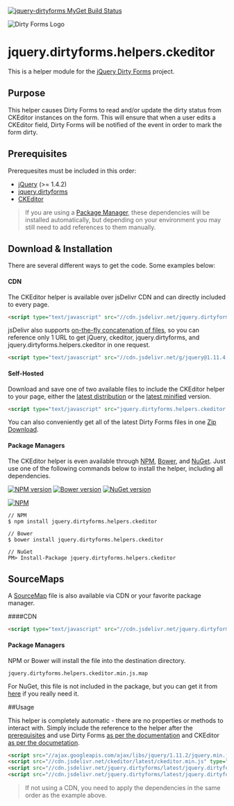 [![jquery-dirtyforms MyGet Build Status](https://www.myget.org/BuildSource/Badge/jquery-dirtyforms?identifier=193d9dab-a526-484e-8062-9a960322f246)](https://www.myget.org/)

![Dirty Forms Logo](https://raw.githubusercontent.com/snikch/jquery.dirtyforms/master/branding/dirty-forms-logo.png)

# jquery.dirtyforms.helpers.ckeditor

This is a helper module for the [jQuery Dirty Forms](https://github.com/snikch/jquery.dirtyforms) project.

## Purpose

This helper causes Dirty Forms to read and/or update the dirty status from CKEditor instances on the form. This will ensure that when a user edits a CKEditor field, Dirty Forms will be notified of the event in order to mark the form dirty.

## Prerequisites

Prerequesites must be included in this order:

- [jQuery](http://jquery.com) (>= 1.4.2)
- [jquery.dirtyforms](https://github.com/snikch/jquery.dirtyforms)
- [CKEditor](http://ckeditor.com/download)

> If you are using a [Package Manager](#package-managers), these dependencies will be installed automatically, but depending on your environment you may still need to add references to them manually.

## Download & Installation
There are several different ways to get the code. Some examples below:

#### CDN
The CKEditor helper is available over jsDelivr CDN and can directly included to every page.
```HTML
<script type="text/javascript" src="//cdn.jsdelivr.net/jquery.dirtyforms/latest/jquery.dirtyforms.helpers.ckeditor.min.js"></script>
```

jsDelivr also supports [on-the-fly concatenation of files](https://github.com/jsdelivr/jsdelivr#load-multiple-files-with-single-http-request), so you can reference only 1 URL to get jQuery, ckeditor, jquery.dirtyforms, and jquery.dirtyforms.helpers.ckeditor in one request.
```HTML
<script type="text/javascript" src="//cdn.jsdelivr.net/g/jquery@1.11.4,ckeditor(ckeditor.js),jquery.dirtyforms(jquery.dirtyforms.min.js+jquery.dirtyforms.helpers.ckeditor.min.js)"></script>
```

#### Self-Hosted
Download and save one of two available files to include the CKEditor helper to your page, either the [latest distribution](https://raw.githubusercontent.com/NightOwl888/jquery.dirtyforms.helpers.ckeditor.dist/master/jquery.dirtyforms.helpers.ckeditor.js) or the [latest minified](https://raw.githubusercontent.com/NightOwl888/jquery.dirtyforms.helpers.ckeditor.dist/master/jquery.dirtyforms.helpers.ckeditor.min.js) version.
```HTML
<script type="text/javascript" src="jquery.dirtyforms.helpers.ckeditor.min.js"></script>
```

You can also conveniently get all of the latest Dirty Forms files in one [Zip Download](https://github.com/NightOwl888/jquery.dirtyforms.dist/archive/master.zip).

#### Package Managers
The CKEditor helper is even available through [NPM](http://npmjs.org), [Bower](http://bower.io), and [NuGet](https://www.nuget.org/). Just use one of the following commands below to install the helper, including all dependencies.

[![NPM version](https://badge.fury.io/js/jquery.dirtyforms.helpers.ckeditor.svg)](http://www.npmjs.org/package/jquery.dirtyforms.helpers.ckeditor)
[![Bower version](https://badge.fury.io/bo/jquery.dirtyforms.helpers.ckeditor.svg)](http://bower.io/search/?q=jquery.dirtyforms.helpers.ckeditor)
[![NuGet version](https://badge.fury.io/nu/jquery.dirtyforms.helpers.ckeditor.svg)](https://www.nuget.org/packages/jquery.dirtyforms.helpers.ckeditor/)

[![NPM](https://nodei.co/npm/jquery.dirtyforms.helpers.ckeditor.png?compact=true)](https://nodei.co/npm/jquery.dirtyforms.helpers.ckeditor/)
```
// NPM
$ npm install jquery.dirtyforms.helpers.ckeditor

// Bower
$ bower install jquery.dirtyforms.helpers.ckeditor

// NuGet
PM> Install-Package jquery.dirtyforms.helpers.ckeditor
```

## SourceMaps

A [SourceMap](https://docs.google.com/document/d/1U1RGAehQwRypUTovF1KRlpiOFze0b-_2gc6fAH0KY0k/edit?hl=en_US&pli=1&pli=1) file is also available via CDN or your favorite package manager.

####CDN

```HTML
<script type="text/javascript" src="//cdn.jsdelivr.net/jquery.dirtyforms/latest/jquery.dirtyforms.helpers.ckeditor.min.js.map"></script>
```

#### Package Managers

NPM or Bower will install the file into the destination directory.

```
jquery.dirtyforms.helpers.ckeditor.min.js.map
```

For NuGet, this file is not included in the package, but you can get it from [here](https://github.com/NightOwl888/jquery.dirtyforms.helpers.ckeditor.dist/blob/master/jquery.dirtyforms.helpers.ckeditor.min.js.map) if you really need it.

##Usage

This helper is completely automatic - there are no properties or methods to interact with. Simply include the reference to the helper after the [prerequisites](#prerequisites) and use Dirty Forms [as per the documentation](https://github.com/snikch/jquery.dirtyforms#usage) and CKEditor [as per the documetation](http://docs.ckeditor.com/#!/guide/dev_installation).

```HTML
<script src="//ajax.googleapis.com/ajax/libs/jquery/1.11.2/jquery.min.js" type="text/javascript"></script>
<script src="//cdn.jsdelivr.net/ckeditor/latest/ckeditor.min.js" type="text/javascript"></script>
<script src="//cdn.jsdelivr.net/jquery.dirtyforms/latest/jquery.dirtyforms.min.js" type="text/javascript"></script>
<script src="//cdn.jsdelivr.net/jquery.dirtyforms/latest/jquery.dirtyforms.helpers.ckeditor.min.js" type="text/javascript"></script>
```

> If not using a CDN, you need to apply the dependencies in the same order as  the example above.
